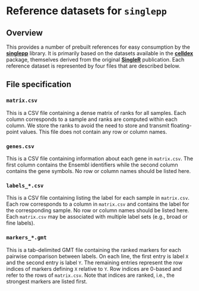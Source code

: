 # Reference datasets for `singlepp`

## Overview

This provides a number of prebuilt references for easy consumption by the [**singlepp**](https://github.com/clusterfork/singlepp) library.
It is primarily based on the datasets available in the [**celldex**](https://bioconductor.org/packages/celldex) package,
themselves derived from the original [**SingleR**](https://bioconductor.org/packages/SingleR) publication.
Each reference dataset is represented by four files that are described below.

## File specification

### `matrix.csv`

This is a CSV file containing a dense matrix of ranks for all samples.
Each column corresponds to a sample and ranks are computed within each column.
We store the ranks to avoid the need to store and transmit floating-point values.
This file does not contain any row or column names.

### `genes.csv`

This is a CSV file containing information about each gene in `matrix.csv`.
The first column contains the Ensembl identifiers while the second column contains the gene symbols.
No row or column names should be listed here.

### `labels_*.csv`

This is a CSV file containing listing the label for each sample in `matrix.csv`.
Each row corresponds to a column in `matrix.csv` and contains the label for the corresponding sample.
No row or column names should be listed here.
Each `matrix.csv` may be associated with multiple label sets (e.g., broad or fine labels).

### `markers_*.gmt`

This is a tab-delimited GMT file containing the ranked markers for each pairwise comparison between labels.
On each line, the first entry is label `X` and the second entry is label `Y`.
The remaining entries represent the row indices of markers defining `X` relative to `Y`.
Row indices are 0-based and refer to the rows of `matrix.csv`.
Note that indices are ranked, i.e., the strongest markers are listed first.
